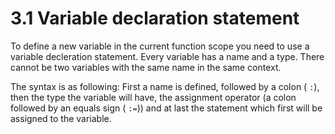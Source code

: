 # 3.1 Variable declaration statement

<code-block lang="BNF" src="definitions.bnf" include-lines="34"></code-block>

To define a new variable in the current function scope you need to use a variable decleration statement. Every variable has a name and a type. There cannot be two variables with the same name in the same context.

The syntax is as following: First a name is defined, followed by a colon (
`:`), then the type the variable will have, the assignment operator (a colon followed by an equals sign (
`:=`)) and at last the statement which first will be assigned to the variable.